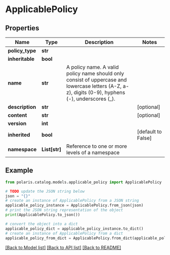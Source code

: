<!--

 Licensed to the Apache Software Foundation (ASF) under one
 or more contributor license agreements.  See the NOTICE file
 distributed with this work for additional information
 regarding copyright ownership.  The ASF licenses this file
 to you under the Apache License, Version 2.0 (the
 "License"); you may not use this file except in compliance
 with the License.  You may obtain a copy of the License at

   http://www.apache.org/licenses/LICENSE-2.0

 Unless required by applicable law or agreed to in writing,
 software distributed under the License is distributed on an
 "AS IS" BASIS, WITHOUT WARRANTIES OR CONDITIONS OF ANY
 KIND, either express or implied.  See the License for the
 specific language governing permissions and limitations
 under the License.

-->
# ApplicablePolicy


## Properties

Name | Type | Description | Notes
------------ | ------------- | ------------- | -------------
**policy_type** | **str** |  | 
**inheritable** | **bool** |  | 
**name** | **str** | A policy name. A valid policy name should only consist of uppercase and lowercase letters (A-Z, a-z), digits (0-9), hyphens (-), underscores (_). | 
**description** | **str** |  | [optional] 
**content** | **str** |  | [optional] 
**version** | **int** |  | 
**inherited** | **bool** |  | [default to False]
**namespace** | **List[str]** | Reference to one or more levels of a namespace | 

## Example

```python
from polaris.catalog.models.applicable_policy import ApplicablePolicy

# TODO update the JSON string below
json = "{}"
# create an instance of ApplicablePolicy from a JSON string
applicable_policy_instance = ApplicablePolicy.from_json(json)
# print the JSON string representation of the object
print(ApplicablePolicy.to_json())

# convert the object into a dict
applicable_policy_dict = applicable_policy_instance.to_dict()
# create an instance of ApplicablePolicy from a dict
applicable_policy_from_dict = ApplicablePolicy.from_dict(applicable_policy_dict)
```
[[Back to Model list]](../README.md#documentation-for-models) [[Back to API list]](../README.md#documentation-for-api-endpoints) [[Back to README]](../README.md)



